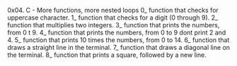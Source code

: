 0x04. C - More functions, more nested loops
0_  function that checks for uppercase character.
1_ function that checks for a digit (0 through 9).
2_ function that multiplies two integers.
3_ function that prints the numbers, from 0 t 9.
4_ function that prints the numbers, from 0 to 9 dont print 2 and 4.
5_ function that prints 10 times the numbers, from 0 to 14.
6_  function that draws a straight line in the terminal.
7_ function that draws a diagonal line on the terminal.
8_  function that prints a square, followed by a new line.
